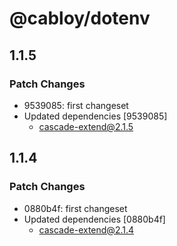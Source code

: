 # @cabloy/dotenv

## 1.1.5

### Patch Changes

- 9539085: first changeset
- Updated dependencies [9539085]
  - cascade-extend@2.1.5

## 1.1.4

### Patch Changes

- 0880b4f: first changeset
- Updated dependencies [0880b4f]
  - cascade-extend@2.1.4
